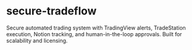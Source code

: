 # secure-tradeflow
Secure automated trading system with TradingView alerts, TradeStation execution, Notion tracking, and human-in-the-loop approvals. Built for scalability and licensing.
